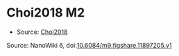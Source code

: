 <a name="material" />

# Choi2018 M2
<script type="application/ld+json">
  {
    "@context": "https://schema.org/",
    "@type": "ChemicalSubstance",
    "@id": "https://egonw.github.io/nanowiki/nanowiki513.html#material",
    "http://purl.org/dc/terms/conformsTo":
      {
        "@type": "CreativeWork",
        "@id": "https://bioschemas.org/profiles/ChemicalSubstance/0.4-RELEASE/"
      },
    "identfier": "513",
    "name": "Choi2018 M2",
    "url": "https://egonw.github.io/nanowiki/nanowiki513.html#material",
    "sameAs": "http://127.0.0.1/mediawiki/index.php/Special:URIResolver/Choi2018_M2"
  }
</script>


* Source: [Choi2018](articleChoi2018.md)


Source: NanoWiki 6, doi:[10.6084/m9.figshare.11897205.v1](https://doi.org/10.6084/m9.figshare.11897205.v1)
